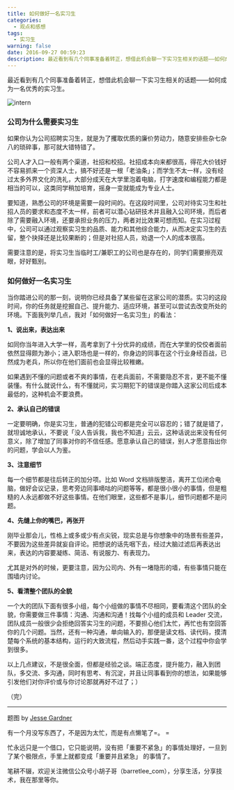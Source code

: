 ```yaml
---
title: 如何做好一名实习生
categories:
  - 观点和感想
tags:
  - 实习生
warning: false
date: 2016-09-27 00:59:23
description: 最近看到有几个同事准备着转正，想借此机会聊一下实习生相关的话题——如何成为一名优秀的实习生。
---
```


最近看到有几个同事准备着转正，想借此机会聊一下实习生相关的话题——如何成为一名优秀的实习生。

<!--more-->

![intern](http://ww2.sinaimg.cn/large/6c0378f8gw1f87ht68ivnj20p00dwjv5.jpg)

### 公司为什么需要实习生

如果你认为公司招聘实习生，就是为了攫取优质的廉价劳动力，随意安排些杂七杂八的琐碎事，那可就大错特错了。

公司人才入口一般有两个渠道，社招和校招。社招成本向来都很高，得花大价钱好不容易抓来一个资深人士，搞不好还是一根「老油条」；而学生不太一样，没有经过太多外界文化的洗礼，大部分成天在大学里泡着电脑，打字速度和编程能力都是相当的可以，这类同学稍加培育，摇身一变就能成为专业人士。

要知道，熟悉公司的环境是需要一段时间的。在这段时间里，公司对待实习生和社招人员的要求和态度不太一样，前者可以潜心钻研技术并且融入公司环境，而后者除了需要融入环境，还要承担业务的压力，两者对比效果可想而知。在实习过程中，公司可以通过观察实习生的品质、能力和其他综合能力，从而决定实习生的去留，整个抉择还是比较果断的；但是对社招人员，劝退一个人的成本很高。

需要注意的是，将实习生当临时工/兼职工的公司也是存在的，同学们需要擦亮双眼，好好甄别。

### 如何做好一名实习生

当你踏进公司的那一刻，说明你已经具备了某些留在这家公司的潜质。实习的这段时间，你的任务就是挖掘自己、提升能力、适应环境，甚至可以尝试去改变所处的环境。下面我列举几点，我对「如何做好一名实习生」的看法：

**1、说出来，表达出来**

如同你当年进入大学一样，高考拿到了十分优异的成绩，而在大学里的佼佼者面前依然显得颇为渺小；进入职场也是一样的，你身边的同事在这个行业身经百战，已然成为老兵，所以你在他们面前也会显得比较稚嫩。

如果遇到不懂的问题或者不爽的事情，在老兵面前，不需要隐忍不言，更不能不懂装懂。有什么就说什么，有不懂就问，实习期犯下的错误是你踏入这家公司后成本最低的，这种机会不要浪费。

**2、承认自己的错误**

一定要明确，你是实习生，普通的犯错公司都是完全可以容忍的；错了就是错了，就坦诚地承认，不要说「没人告诉我，我也不知道」云云，这种话说出来没有任何意义，除了增加了同事对你的不信任感。愿意承认自己的错误，别人才愿意指出你的问题，学会以人为鉴。

**3、注意细节**

每一个细节都是往后转正的加分项。比如 Word 文档排版整洁，离开工位闭合电脑，做好会议记录，思考旁边同事嘀咕的问题等等，都是很小很小的事情，但是粗糙的人永远都做不好这些事情。在他们眼里，这些都不是事儿，细节问题都不是问题。

**4、先缝上你的嘴巴，再张开**

刚毕业那会儿，性格上或多或少有点尖锐，现实总是与你想象中的场景有些差异，不要因为这些差异就妄自评论。把想说的话先咽下去，经过大脑过滤后再表达出来，表达的内容要凝练、简洁、有说服力、有表现力。

尤其是对外的时候，更要注意，因为公司内、外有一堵隐形的墙，有些事情只能在围墙内讨论。

**5、看清整个团队的全貌**

一个大的团队下面有很多小组，每个小组做的事情不尽相同，要看清这个团队的全貌，你需要做三件事情：沟通、沟通和沟通！找每个小组的成员和 Leader 交流，团队成员一般很少会拒绝回答实习生的问题，不要担心他们太忙，再忙也有空回答你的几个问题。当然，还有一种沟通，单向输入的，那便是读文档、读代码，摸清楚每个系统的基本结构，运行的大致流程，然后动手实践一番，这个过程中你会学到很多。

以上几点建议，不是很全面，但都是经验之谈。端正态度，提升能力，融入到团队，多交流、多沟通，同时有思考、有沉淀，并且让同事看到你的想法，如果能够引发他们对你评价或与你讨论那就再好不过了；）

（完）

---

题图 by [Jesse Gardner](http://ww2.sinaimg.cn/large/6c0378f8gw1f87ht68ivnj20p00dwjv5.jpg)

有一个月没写东西了，不是因为太忙，而是有点懒笔了=。 =

忙永远只是一个借口，它只能说明，没有把「重要不紧急」的事情处理好，一旦到了某个极限点，手里上就都变成「重要并且紧急」 的事情了。

笔耕不辍，欢迎关注微信公众号小胡子哥（barretlee_com），分享生活，分享技术，我在那里等你。
